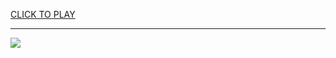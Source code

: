 
<a href="https://premium76.site?title=basketball_games_unblocked_legends&ref=13M">CLICK TO PLAY</a></h3>
<hr>

<a href="https://premium76.site?title=basketball_games_unblocked_legends&ref=13M"><img src="https://clearcache.store/games.png"></a>


